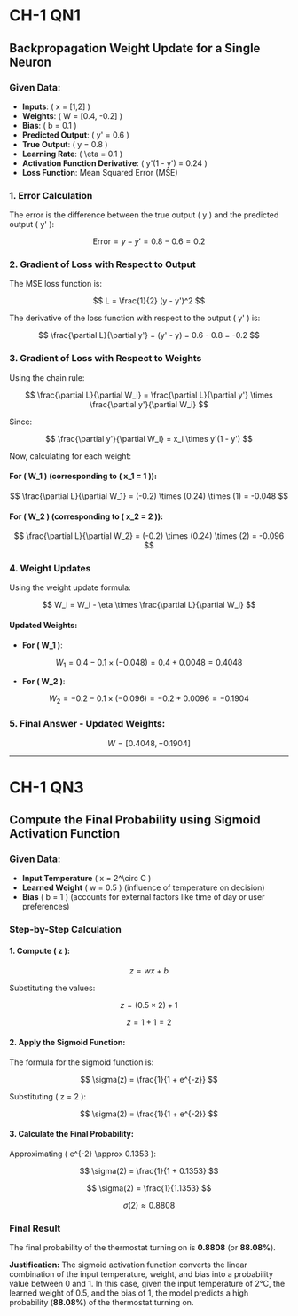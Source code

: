 # CH-1 QN1

## Backpropagation Weight Update for a Single Neuron

### Given Data:
- **Inputs**: \( x = [1,2] \)
- **Weights**: \( W = [0.4, -0.2] \)
- **Bias**: \( b = 0.1 \)
- **Predicted Output**: \( y' = 0.6 \)
- **True Output**: \( y = 0.8 \)
- **Learning Rate**: \( \eta = 0.1 \)
- **Activation Function Derivative**: \( y'(1 - y') = 0.24 \)
- **Loss Function**: Mean Squared Error (MSE)

### 1. Error Calculation
The error is the difference between the true output \( y \) and the predicted output \( y' \):

$$
\text{Error} = y - y' = 0.8 - 0.6 = 0.2
$$

### 2. Gradient of Loss with Respect to Output
The MSE loss function is:

$$
L = \frac{1}{2} (y - y')^2
$$

The derivative of the loss function with respect to the output \( y' \) is:

$$
\frac{\partial L}{\partial y'} = (y' - y) = 0.6 - 0.8 = -0.2
$$

### 3. Gradient of Loss with Respect to Weights
Using the chain rule:

$$
\frac{\partial L}{\partial W_i} = \frac{\partial L}{\partial y'} \times \frac{\partial y'}{\partial W_i}
$$

Since:

$$
\frac{\partial y'}{\partial W_i} = x_i \times y'(1 - y')
$$

Now, calculating for each weight:

#### For \( W_1 \) (corresponding to \( x_1 = 1 \)):

$$
\frac{\partial L}{\partial W_1} = (-0.2) \times (0.24) \times (1) = -0.048
$$

#### For \( W_2 \) (corresponding to \( x_2 = 2 \)):

$$
\frac{\partial L}{\partial W_2} = (-0.2) \times (0.24) \times (2) = -0.096
$$

### 4. Weight Updates
Using the weight update formula:

$$
W_i = W_i - \eta \times \frac{\partial L}{\partial W_i}
$$

#### Updated Weights:
- **For \( W_1 \)**:

$$
W_1 = 0.4 - 0.1 \times (-0.048) = 0.4 + 0.0048 = 0.4048
$$

- **For \( W_2 \)**:

$$
W_2 = -0.2 - 0.1 \times (-0.096) = -0.2 + 0.0096 = -0.1904
$$

### 5. Final Answer - Updated Weights:

$$
W = [0.4048, -0.1904]
$$

---

# CH-1 QN3

## Compute the Final Probability using Sigmoid Activation Function

### Given Data:
- **Input Temperature** \( x = 2^\circ C \)
- **Learned Weight** \( w = 0.5 \) (influence of temperature on decision)
- **Bias** \( b = 1 \) (accounts for external factors like time of day or user preferences)

### Step-by-Step Calculation

#### 1. Compute \( z \):

$$
z = wx + b
$$

Substituting the values:

$$
z = (0.5 \times 2) + 1
$$

$$
z = 1 + 1 = 2
$$

#### 2. Apply the Sigmoid Function:

The formula for the sigmoid function is:

$$
\sigma(z) = \frac{1}{1 + e^{-z}}
$$

Substituting \( z = 2 \):

$$
\sigma(2) = \frac{1}{1 + e^{-2}}
$$

#### 3. Calculate the Final Probability:

Approximating \( e^{-2} \approx 0.1353 \):

$$
\sigma(2) = \frac{1}{1 + 0.1353}
$$

$$
\sigma(2) = \frac{1}{1.1353}
$$

$$
\sigma(2) \approx 0.8808
$$

### Final Result

The final probability of the thermostat turning on is **0.8808** (or **88.08%**).

**Justification:** The sigmoid activation function converts the linear combination of the input temperature, weight, and bias into a probability value between 0 and 1. In this case, given the input temperature of 2°C, the learned weight of 0.5, and the bias of 1, the model predicts a high probability (**88.08%**) of the thermostat turning on.

